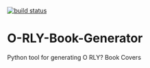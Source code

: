 [![build status](https://gitlab.apps.slyweb.org/shoudusse/O-RLY-Book-Generator/badges/master/build.svg)](https://gitlab.apps.slyweb.org/shoudusse/O-RLY-Book-Generator/commits/master)
# O-RLY-Book-Generator
Python tool for generating O RLY? Book Covers
